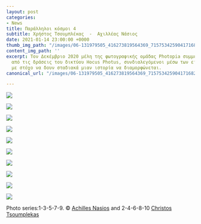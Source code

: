 ```yaml
---
layout: post
categories:
- News
title: Παράλληλοι κόσμοι 4
subtitle: Χρήστος Τσουμπλέκας  -  Αχιλλέας Νάσιος
date: 2021-01-14 23:00:00 +0000
thumb_img_path: "/images/06-131979505_416273819564369_7157534259041716829_n.jpg"
content_img_path: ''
excerpt: Τον Δεκέμβριο 2020 μέλη της φωτογραφικής ομάδας Photopia συμμετείχαν σε μια
  από τις δράσεις του δικτύου Hocus Photus, συνδιαλεγόμενοι μέσω των εικόνων τους
  με στόχο να δουν σταδιακά μιαν ιστορία να διαμορφώνεται.
canonical_url: "/images/06-131979505_416273819564369_7157534259041716829_n.jpg"

---
```

![](/images/01_mg_7883.jpg)

![](/images/02-131927022_1101815423602261_5168843502112509962_n.jpg)

![](/images/03-18527205_10212716412887571_5445155845030480781_o.jpg)

![](/images/04-132135388_383568859412604_6666241933869825188_n.jpg)

![](/images/05_mg_9605.jpg)

![](/images/06-131979505_416273819564369_7157534259041716829_n.jpg)

![](/images/07_mg_4682.jpg)

![](/images/08-132068966_765187334356635_13430520908164332_n.jpg)

![](/images/09_mg_7664.jpg)

![](/images/10-132190924_1288285374862116_5309118256505577031_n.jpg)

Photo series:1-3-5-7-9. © <a href="https://anikon.org/" target="blank">Achilles Nasios</a> and  2-4-6-8-10 <a href="https://tsoumplek.wixsite.com/photography" target="blank">Christos Tsoumplekas</a>